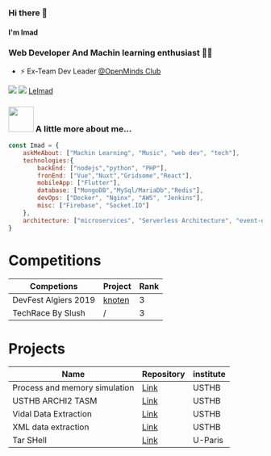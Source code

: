 ### Hi there 👋
#### I'm Imad 
### Web Developer And Machin learning enthusiast 👨‍💻 

- ⚡ Ex-Team Dev Leader [@OpenMinds Club](https://openmindsclub.net/)


[![](https://img.shields.io/badge/LinkedIn-imad-blue)](https://www.linkedin.com/in/imerz/)
[![](https://img.shields.io/badge/Gmail-imadom568%40gmail.com-red)](mailto:imadom568@gmail.com)
[LeImad](https://leimad.tech)
### <img src="https://media.giphy.com/media/VgCDAzcKvsR6OM0uWg/giphy.gif" width="50"> A little more about me...  

```javascript
const Imad = {
    askMeAbout: ["Machin Learning", "Music", "web dev", "tech"],
    technologies:{
        backEnd: ["nodejs","python", "PHP"],
        fronEnd: ["Vue","Nuxt","Gridsome","React"],
        mobileApp: ["Flutter"],
        database: ["MongoDB","MySql/MariaDb","Redis"],
        devOps: ["Docker", "Nginx", "AWS", "Jenkins"],
        misc: ["Firebase", "Socket.IO"]
    },
    architecture: ["microservices", "Serverless Architecture", "event-driven", "Single page applications", "PWA"],
}
```

# Competitions

| Competions           | Project                                       | Rank |
|----------------------|-----------------------------------------------|------|
| DevFest Algiers 2019 | [knoten](https://devpost.com/software/knoten) | 3    |
| TechRace By Slush    | /                                             | 3    |


# Projects

| Name                          | Repository                                                       | institute |
|-------------------------------|------------------------------------------------------------------|-----------|
| Process and memory simulation | [Link](https://github.com/serinir/Process-and-memory-simulation) | USTHB     |
| USTHB ARCHI2 TASM             | [Link](https://github.com/serinir/USTHB-ARCHI2-TASM)             | USTHB     |
| Vidal Data Extraction         | [Link](https://github.com/serinir/Vidal-Data-Extraction)         | USTHB     |
| XML data extraction           | [Link](https://github.com/serinir/XML-data-extraction)           | USTHB     |
| Tar SHell                     | [Link](https://github.com/serinir/tsh)                           | U-Paris   |
